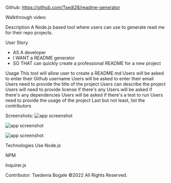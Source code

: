 Github: https://github.com/Tsedi28/readme-generator

Walkthrough video: 

Description
A Node.js based tool where users can use to generate read me for their repo projects.

User Story
- AS A developer
- I WANT a README generator
- SO THAT can quickly create a professional README for a new project

Usage
This tool will allow user to create a README.md
Users will be asked to enter their Github username
Users will be asked to enter their email
Users need to provide the title of the project
Users can describe the project
Users will need to provide license if there's any
Users will be asked if there's any dependencies
Users will be asked if there's a test to run
Users need to provide the usage of the project
Last but not least, list the contributors

Screenshots:
![app screenshot](./assets/img/.png)

![app screenshot](./assets/images/06-server-side-apis-homework-demo.png)

![app screenshot](./assets/images/06-server-side-apis-homework-demo.png)

Technologies Use
Node.js

NPM

Inquirer.js

Contributor:
Tsedenia Bogale ©2022 All Rights Reserved.